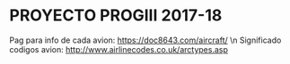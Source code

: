 <h1>PROYECTO PROGIII 2017-18</h1>






Pag para info de cada avion: https://doc8643.com/aircraft/ \n
Significado codigos avion: http://www.airlinecodes.co.uk/arctypes.asp